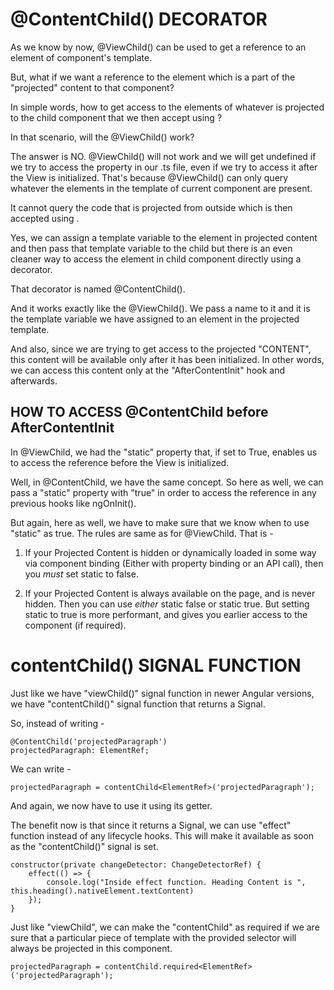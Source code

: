 # @ContentChild() DECORATOR

As we know by now, @ViewChild() can be used to get a reference to an element of component's template.

But, what if we want a reference to the element which is a part of the "projected" content to that component?

In simple words, how to get access to the elements of whatever is projected to the child component that we then accept using <ng-content>?

In that scenario, will the @ViewChild() work?

The answer is NO. @ViewChild() will not work and we will get undefined if we try to access the property in our .ts file, even if we try to access it after the View is initialized. That's because @ViewChild() can only query whatever the elements in the template of current component are present.

It cannot query the code that is projected from outside which is then accepted using <ng-content>.

Yes, we can assign a template variable to the element in projected content and then pass that template variable to the child but there is an even cleaner way to access the element in child component directly using a decorator.

That decorator is named @ContentChild().

And it works exactly like the @ViewChild(). We pass a name to it and it is the template variable we have assigned to an element in the projected template.

And also, since we are trying to get access to the projected "CONTENT", this content will be available only after it has been initialized. In other words, we can access this content only at the "AfterContentInit" hook and afterwards. 

## HOW TO ACCESS @ContentChild before AfterContentInit

In @ViewChild, we had the "static" property that, if set to True, enables us to access the reference before the View is initialized.

Well, in @ContentChild, we have the same concept. So here as well, we can pass a "static" property with "true" in order to access the reference in any previous hooks like ngOnInit().

But again, here as well, we have to make sure that we know when to use "static" as true. The rules are same as for @ViewChild. That is - 

1. If your Projected Content is hidden or dynamically loaded in some way via component binding (Either with property binding or an API call), then you *must* set static to false.
   
2. If your Projected Content is always available on the page, and is never hidden. Then you can use *either* static false or static true. But setting static to true is more performant, and gives you earlier access to the component (if required).

# contentChild() SIGNAL FUNCTION

Just like we have "viewChild()" signal function in newer Angular versions, we have "contentChild()" signal function that returns a Signal.

So, instead of writing - 

    @ContentChild('projectedParagraph')
    projectedParagraph: ElementRef;

We can write -

    projectedParagraph = contentChild<ElementRef>('projectedParagraph');

And again, we now have to use it using its getter.

The benefit now is that since it returns a Signal, we can use "effect" function instead of any lifecycle hooks. This will make it available as soon as the "contentChild()" signal is set.

    constructor(private changeDetector: ChangeDetectorRef) {
        effect(() => {
            console.log("Inside effect function. Heading Content is ", this.heading().nativeElement.textContent)
        });
    }

Just like "viewChild", we can make the "contentChild" as required if we are sure that a particular piece of template with the provided selector will always be projected in this component.

    projectedParagraph = contentChild.required<ElementRef>('projectedParagraph');
